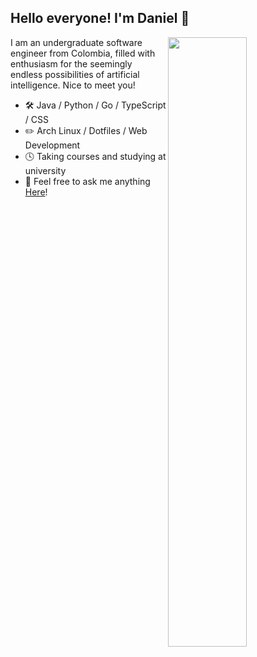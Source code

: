 
## Hello everyone! I'm Daniel 👋

<picture>
<img align="right" width="50%" src="https://github-readme-stats-ouuan.vercel.app/api?username=Daniel27110&show_icons=true&count_private=true&bg_color=00000000&hide_border=true" />
</picture>

I am an undergraduate software engineer from Colombia, filled with enthusiasm for the seemingly endless possibilities of artificial intelligence. Nice to meet you!

-   🛠️  Java / Python / Go / TypeScript / CSS
-   ✏️  Arch Linux / Dotfiles / Web Development
-   🕓  Taking courses and studying at university
-   💬  Feel free to ask me anything [Here](https://github.com/Daniel27110/Daniel27110/discussions)!
